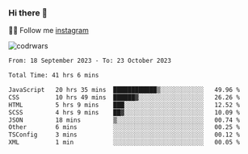 ### Hi there 👋

👨‍💻 Follow me [instagram](https://instagram.com/an.grsmnko?igshid=ZDdkNTZiNTM=](https://instagram.com/an.grsmnko?igshid=ZDdkNTZiNTM=))

![codrwars](https://www.codewars.com/users/rsschool_c9af20f58c35c696/badges/micro) 

<!--START_SECTION:waka-->

```txt
From: 18 September 2023 - To: 23 October 2023

Total Time: 41 hrs 6 mins

JavaScript   20 hrs 35 mins  ████████████▒░░░░░░░░░░░░   49.96 %
CSS          10 hrs 49 mins  ██████▓░░░░░░░░░░░░░░░░░░   26.26 %
HTML         5 hrs 9 mins    ███░░░░░░░░░░░░░░░░░░░░░░   12.52 %
SCSS         4 hrs 9 mins    ██▓░░░░░░░░░░░░░░░░░░░░░░   10.09 %
JSON         18 mins         ▒░░░░░░░░░░░░░░░░░░░░░░░░   00.74 %
Other        6 mins          ░░░░░░░░░░░░░░░░░░░░░░░░░   00.25 %
TSConfig     3 mins          ░░░░░░░░░░░░░░░░░░░░░░░░░   00.12 %
XML          1 min           ░░░░░░░░░░░░░░░░░░░░░░░░░   00.05 %
```

<!--END_SECTION:waka-->
